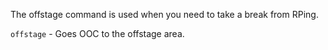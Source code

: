 The offstage command is used when you need to take a break from RPing.

`offstage` - Goes OOC to the offstage area.